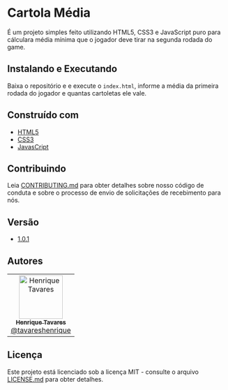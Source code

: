 # Cartola Média

É um projeto simples feito utilizando HTML5, CSS3 e JavaScript puro para cálculara média mínima que o jogador deve tirar na segunda rodada do game.

## Instalando e Executando

Baixa o repositório e e execute o `index.html`, informe a média da primeira rodada do jogador e quantas cartoletas ele vale.

## Construído com

- [HTML5](https://developer.mozilla.org/pt-BR/docs/Web/HTML/HTML5)
- [CSS3](https://developer.mozilla.org/pt-BR/docs/Web/CSS/CSS3)
- [JavasCript](https://www.javascript.com/)

## Contribuindo

Leia [CONTRIBUTING.md](https://github.com/tavareshenrique/cartola-media/blob/master/CONTRIBUTING.md) para obter detalhes sobre nosso código de conduta e sobre o processo de envio de solicitações de recebimento para nós.

## Versão

- [1.0.1](https://github.com/tavareshenrique/cartola-media/blob/master/CHANGELOG.md)

## Autores

<table>
  <tr>
    <td align="center">
      <a href="http://github.com/tavareshenrique/">
        <img src="https://avatars1.githubusercontent.com/u/27022914?v=4" width="100px;" alt="Henrique Tavares"/>
        <br />
        <sub>
          <b>Henrique Tavares</b>
        </sub>
       </a>
       <br />
       <a href="https://github.com/tavareshenrique/app-gobarber/commits?author=tavareshenrique" title="Code">@tavareshenrique</a>
    </td>
  </tr>
</table>

## Licença

Este projeto está licenciado sob a licença MIT - consulte o arquivo [LICENSE.md](https://github.com/tavareshenrique/cartola-media/blob/master/LICENSE.md) para obter detalhes.
